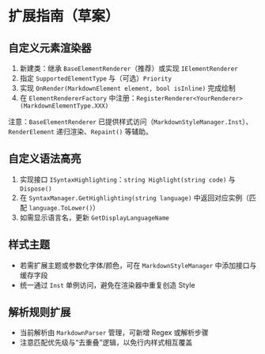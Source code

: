 # 扩展指南（草案）

## 自定义元素渲染器

1. 新建类：继承 `BaseElementRenderer`（推荐）或实现 `IElementRenderer`
2. 指定 `SupportedElementType` 与（可选）`Priority`
3. 实现 `OnRender(MarkdownElement element, bool isInline)` 完成绘制
4. 在 `ElementRendererFactory` 中注册：`RegisterRenderer<YourRenderer>(MarkdownElementType.XXX)`

注意：`BaseElementRenderer` 已提供样式访问（`MarkdownStyleManager.Inst`）、`RenderElement` 递归渲染、`Repaint()` 等辅助。

## 自定义语法高亮

1. 实现接口 `ISyntaxHighlighting`：`string Highlight(string code)` 与 `Dispose()`
2. 在 `SyntaxManager.GetHighlighting(string language)` 中返回对应实例（匹配 `language.ToLower()`）
3. 如需显示语言名，更新 `GetDisplayLanguageName`

## 样式主题

- 若需扩展主题或参数化字体/颜色，可在 `MarkdownStyleManager` 中添加接口与缓存字段
- 统一通过 `Inst` 单例访问，避免在渲染器中重复创造 Style

## 解析规则扩展

- 当前解析由 `MarkdownParser` 管理，可新增 Regex 或解析步骤
- 注意匹配优先级与“去重叠”逻辑，以免行内样式相互覆盖
